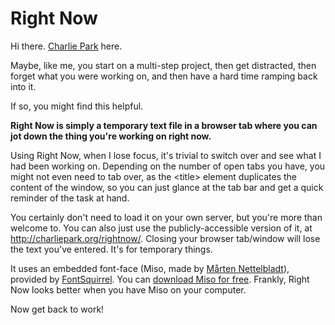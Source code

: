 # Right Now

Hi there. <a href="http://charliepark.org/">Charlie Park</a> here.

Maybe, like me, you start on a multi-step project, then get distracted, then forget what you were working on, and then have a hard time ramping back into it.

If so, you might find this helpful.

**Right Now is simply a temporary text file in a browser tab where you can jot down the thing you're working on right now.**

Using Right Now, when I lose focus, it's trivial to switch over and see what I had been working on. Depending on the number of open tabs you have, you might not even need to tab over, as the &lt;title> element duplicates the content of the window, so you can just glance at the tab bar and get a quick reminder of the task at hand.

You certainly don't need to load it on your own server, but you're more than welcome to. You can also just use the publicly-accessible version of it, at http://charliepark.org/rightnow/. Closing your browser tab/window will lose the text you've entered. It's for temporary things.

It uses an embedded font-face (Miso, made by <a href="http://omkrets.se/typografi/">Mårten Nettelbladt</a>), provided by <a href="http://www.fontsquirrel.com/">FontSquirrel</a>. You can <a href="http://www.fontsquirrel.com/fonts/Miso">download Miso for free</a>. Frankly, Right Now looks better when you have Miso on your computer.

Now get back to work!